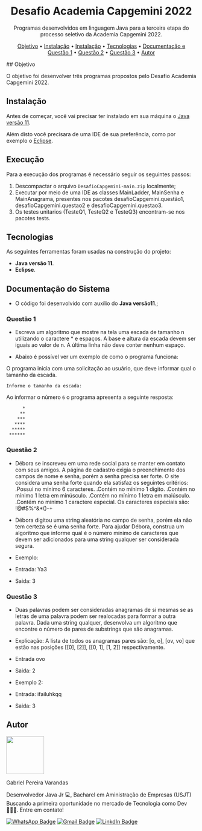 <h1 align="center">Desafio Academia Capgemini 2022</h1>

<p align="center">Programas desenvolvidos em linguagem Java para a terceira etapa do processo seletivo da Academia Capgemini 2022.</p>

<p align="center">
 <a href="#objetivo">Objetivo</a> •
 <a href="#instalação">Instalação</a> • 
 <a href="#execução">Instalação</a> • 
 <a href="#tecnologias">Tecnologias</a> • 
 <a href="#documentação-do-sistema">Documentação e Questão 1</a> •
 <a href="#questão-2">Questão 2</a> •
 <a href="#questão-3">Questão 3</a> •
 <a href="#autor">Autor</a>
</p>
## Objetivo

O objetivo foi desenvolver três programas propostos pelo Desafio Academia Capgemini 2022.  

## Instalação

Antes de começar, você vai precisar ter instalado em sua máquina o [Java versão 11](https://www.oracle.com/br/java/technologies/javase/jdk11-archive-downloads.html).

Além disto você precisara de uma IDE de sua preferência, como por exemplo o [Eclipse](https://www.eclipse.org/downloads/).

## Execução

Para a execução dos programas é necessário seguir os seguintes passos:

1. Descompactar o arquivo `DesafioCapgemini-main.zip` localmente;
2. Executar por meio de uma IDE as classes MainLadder, MainSenha e MainAnagrama, presentes nos pacotes desafioCapgemini.questão1, desafioCapgemini.questao2 e desafioCapgemini.questao3.
3. Os testes unitarios (TesteQ1, TesteQ2 e TesteQ3) encontram-se nos pacotes tests.

##  Tecnologias

As seguintes ferramentas foram usadas na construção do projeto:

- <b>Java versão 11</b>.
- <b>Eclipse</b>.

## Documentação do Sistema

- O código foi desenvolvido com auxílio do <b>Java versão11</b>.;

### Questão 1
 
- Escreva um algoritmo que mostre na tela uma escada de tamanho n utilizando o caractere * e espaços. A base e altura da escada devem ser iguais ao valor de n. A última linha não deve conter nenhum espaço.

- Abaixo é possível ver um exemplo de como o programa funciona:

O programa inicia com uma solicitação ao usuário, que deve informar qual o tamanho da escada.
   
   ```
   Informe o tamanho da escada:
   ```
   Ao informar o número `6` o programa apresenta a seguinte resposta:
   ```
         *
        **
       ***
      ****
     *****
    ******
  
   ```
   
### Questão 2

- Débora se inscreveu em uma rede social para se manter em contato com seus amigos. A página de cadastro exigia o preenchimento dos campos de nome e senha, porém a senha precisa ser forte. O site considera uma senha forte quando ela satisfaz os seguintes critérios:
.Possui no mínimo 6 caracteres.
.Contém no mínimo 1 digito.
.Contém no mínimo 1 letra em minúsculo.
.Contém no mínimo 1 letra em maiúsculo.
.Contém no mínimo 1 caractere especial. Os caracteres especiais são: !@#$%^&*()-+

- Débora digitou uma string aleatória no campo de senha, porém ela não tem certeza se é uma senha forte. Para ajudar Débora, construa um algoritmo que informe qual é o número mínimo de caracteres que devem ser adicionados para uma string qualquer ser considerada segura.
 
- Exemplo: 
- Entrada: Ya3
- Saida: 3


### Questão 3

- Duas palavras podem ser consideradas anagramas de si mesmas se as letras de uma palavra podem ser realocadas para formar a outra palavra. Dada uma string qualquer, desenvolva um algoritmo que encontre o número de pares de substrings que são anagramas.
- Explicação:
A lista de todos os anagramas pares são: [o, o], [ov, vo] que estão nas posições [[0], [2]], [[0, 1], [1, 2]] respectivamente. 
- Entrada ovo
- Saida: 2

- Exemplo 2:
- Entrada: ifailuhkqq
- Saida: 3



## Autor

<img src="https://avatars.githubusercontent.com/u/95191321?s=400&u=f7beb766853370cc67cdd43c0030779763834bf0&v=4" width="100px;" alt=""/>
<p>Gabriel Pereira Varandas</p>

Desenvolvedor Java Jr 💻, Bacharel em Aministração de Empresas (USJT) Buscando a primeira oportunidade no mercado de Tecnologia como Dev 👨🏻‍💻. Entre em contato!

[![WhatsApp Badge](https://img.shields.io/badge/WhatsApp-25D366?style=for-the-badge&logo=whatsapp&logoColor=white)](https://api.whatsapp.com/send?phone=5511978915767) 
[![Gmail Badge](https://img.shields.io/badge/Gmail-D14836?style=for-the-badge&logo=gmail&logoColor=white&link=mailto:gabrielpvarandas1995@gmail.com)](mailto:gabrielpvarandas1995@gmail.com)
[![LinkdIn Badge](https://img.shields.io/badge/LinkedIn-0077B5?style=for-the-badge&logo=linkedin&logoColor=whit)](https://www.linkedin.com/in/gabriel-pereiravarandas/)

 